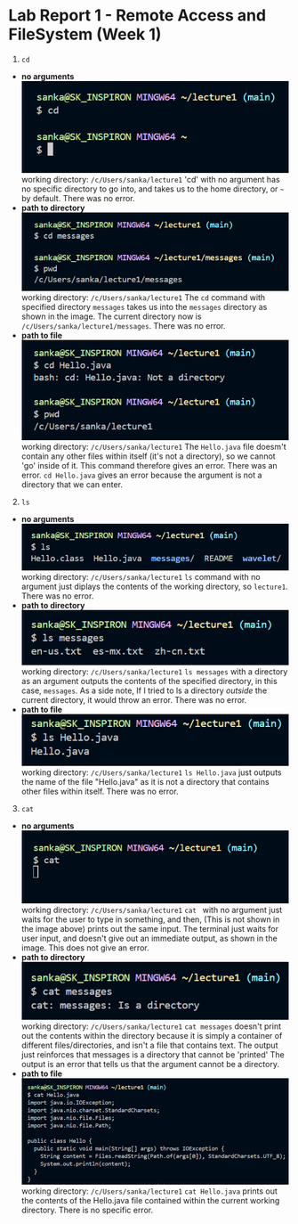 # Lab Report 1 - Remote Access and FileSystem (Week 1)
1. `cd`
- **no arguments**
![Image](cdNoArg.png)
working directory: `/c/Users/sanka/lecture1`
'cd' with no argument has no specific directory to go into, and takes us to the home directory, or `~` by default.
There was no error.
- **path to directory**
![Image](cdDir.png)
working directory: `/c/Users/sanka/lecture1`
The `cd` command with specified directory `messages` takes us into the `messages` directory as shown in the image. The current directory now is `/c/Users/sanka/lecture1/messages`.
There was no error.
- **path to file**
![Image](cdFile.png)
working directory: `/c/Users/sanka/lecture1`
The `Hello.java` file doesm't contain any other files within itself (it's not a directory), so we cannot 'go' inside of it. This command therefore gives an error.
There was an error. `cd Hello.java` gives an error because the argument is not a directory that we can enter.
2. `ls`
- **no arguments**
![Image](lsNoArg.png)
working directory: `/c/Users/sanka/lecture1`
`ls` command with no argument just diplays the contents of the working directory, so `lecture1`.
There was no error.
- **path to directory**
![Image](lsDir.png)
working directory: `/c/Users/sanka/lecture1`
`ls messages` with a directory as an argument outputs the contents of the specified directory, in this case, `messages`. As a side note, If I tried to ls a directory *outside* the current directory, it would throw an error.
There was no error.
- **path to file**
![Image](lsFile.png)
working directory: `/c/Users/sanka/lecture1`
`ls Hello.java` just outputs the name of the file "Hello.java" as it is not a directory that contains other files within itself.
There was no error.
3. `cat`
- **no arguments**
![Image](catNoArg.png)
working directory: `/c/Users/sanka/lecture1`
`cat ` with no argument just waits for the user to type in something, and then, (This is not shown in the image above) prints out the same input. The terminal just waits for user input, and doesn't give out an immediate output, as shown in the image.
This does not give an error.
- **path to directory**
![Image](catDir.png)
working directory: `/c/Users/sanka/lecture1`
`cat messages` doesn't print out the contents within the directory because it is simply a container of different files/directories, and isn't a file that contains text. The output just reinforces that messages is a directory that cannot be 'printed'
The output is an error that tells us that the argument cannot be a directory.
- **path to file**
![Image](catFile.png)
working directory: `/c/Users/sanka/lecture1`
`cat Hello.java` prints out the contents of the Hello.java file contained within the current working directory.
There is no specific error.

